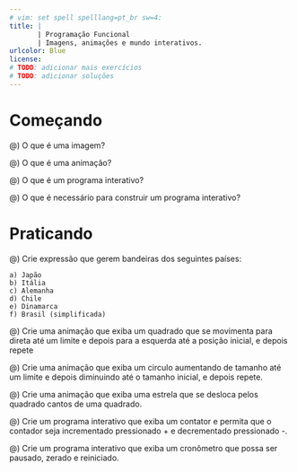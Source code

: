 ```yaml
---
# vim: set spell spelllang=pt_br sw=4:
title: |
       | Programação Funcional
       | Imagens, animações e mundo interativos.
urlcolor: Blue
license:
# TODO: adicionar mais exercícios
# TODO: adicionar soluções
---
```


# Começando

@) O que é uma imagem?

@) O que é uma animação?

@) O que é um programa interativo?

@) O que é necessário para construir um programa interativo?


# Praticando

@) Crie expressão que gerem bandeiras dos seguintes países:

    a) Japão
    b) Itália
    c) Alemanha
    d) Chile
    e) Dinamarca
    f) Brasil (simplificada)

@) Crie uma animação que exiba um quadrado que se movimenta para direta até um limite e depois para a esquerda até a posição inicial, e depois repete

@) Crie uma animação que exiba um circulo aumentando de tamanho até um limite e depois diminuindo até o tamanho inicial, e depois repete.

@) Crie uma animação que exiba uma estrela que se desloca pelos quadrado cantos de uma quadrado.

@) Crie um programa interativo que exiba um contator e permita que o contador seja incrementado pressionado + e decrementado pressionado -.

@) Crie um programa interativo que exiba um cronômetro que possa ser pausado, zerado e reiniciado.

